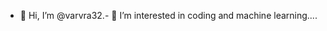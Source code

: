- 👋 Hi, I’m @varvra32.- 👀 I’m interested in coding and machine learning....


<!---
varvra32/varvra32 is a ✨ special ✨ repository because its `README.md` (this file) appears on your GitHub profile.
You can click the Preview link to take a look at your changes.
--->
